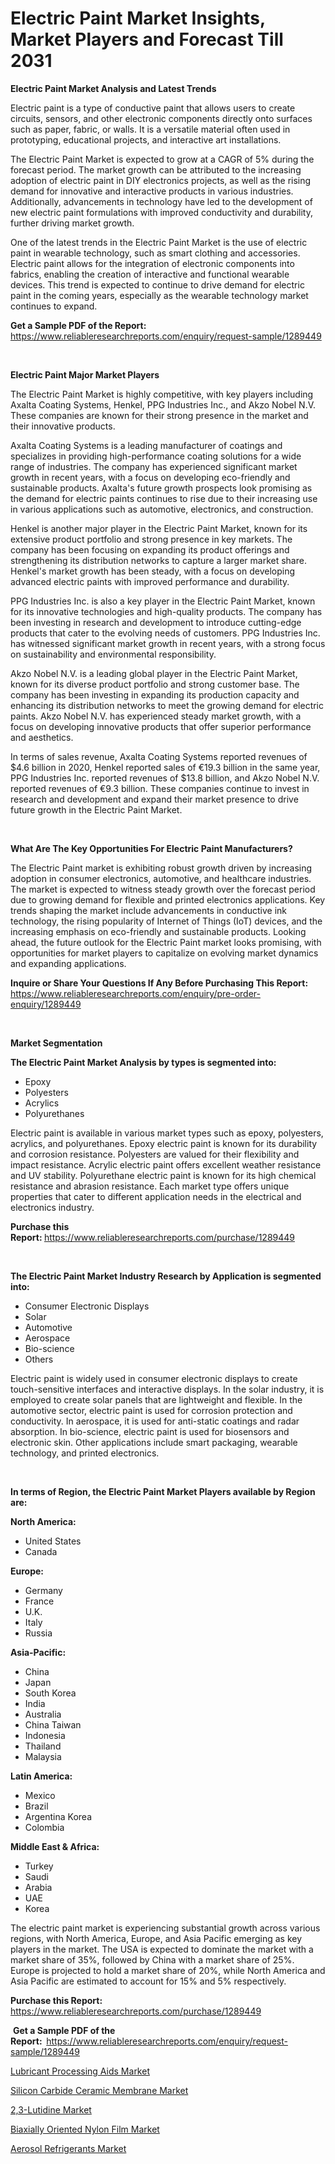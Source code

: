 <p><h1>Electric Paint Market Insights, Market Players and Forecast Till 2031</h1></p><p><strong>Electric Paint Market Analysis and Latest Trends</strong></p>
<p><p>Electric paint is a type of conductive paint that allows users to create circuits, sensors, and other electronic components directly onto surfaces such as paper, fabric, or walls. It is a versatile material often used in prototyping, educational projects, and interactive art installations.</p><p>The Electric Paint Market is expected to grow at a CAGR of 5% during the forecast period. The market growth can be attributed to the increasing adoption of electric paint in DIY electronics projects, as well as the rising demand for innovative and interactive products in various industries. Additionally, advancements in technology have led to the development of new electric paint formulations with improved conductivity and durability, further driving market growth.</p><p>One of the latest trends in the Electric Paint Market is the use of electric paint in wearable technology, such as smart clothing and accessories. Electric paint allows for the integration of electronic components into fabrics, enabling the creation of interactive and functional wearable devices. This trend is expected to continue to drive demand for electric paint in the coming years, especially as the wearable technology market continues to expand.</p></p>
<p><strong>Get a Sample PDF of the Report:&nbsp;</strong> <a href="https://www.reliableresearchreports.com/enquiry/request-sample/1289449">https://www.reliableresearchreports.com/enquiry/request-sample/1289449</a></p>
<p>&nbsp;</p>
<p><strong>Electric Paint Major Market Players</strong></p>
<p><p>The Electric Paint Market is highly competitive, with key players including Axalta Coating Systems, Henkel, PPG Industries Inc., and Akzo Nobel N.V. These companies are known for their strong presence in the market and their innovative products. </p><p>Axalta Coating Systems is a leading manufacturer of coatings and specializes in providing high-performance coating solutions for a wide range of industries. The company has experienced significant market growth in recent years, with a focus on developing eco-friendly and sustainable products. Axalta's future growth prospects look promising as the demand for electric paints continues to rise due to their increasing use in various applications such as automotive, electronics, and construction.</p><p>Henkel is another major player in the Electric Paint Market, known for its extensive product portfolio and strong presence in key markets. The company has been focusing on expanding its product offerings and strengthening its distribution networks to capture a larger market share. Henkel's market growth has been steady, with a focus on developing advanced electric paints with improved performance and durability.</p><p>PPG Industries Inc. is also a key player in the Electric Paint Market, known for its innovative technologies and high-quality products. The company has been investing in research and development to introduce cutting-edge products that cater to the evolving needs of customers. PPG Industries Inc. has witnessed significant market growth in recent years, with a strong focus on sustainability and environmental responsibility.</p><p>Akzo Nobel N.V. is a leading global player in the Electric Paint Market, known for its diverse product portfolio and strong customer base. The company has been investing in expanding its production capacity and enhancing its distribution networks to meet the growing demand for electric paints. Akzo Nobel N.V. has experienced steady market growth, with a focus on developing innovative products that offer superior performance and aesthetics.</p><p>In terms of sales revenue, Axalta Coating Systems reported revenues of $4.6 billion in 2020, Henkel reported sales of €19.3 billion in the same year, PPG Industries Inc. reported revenues of $13.8 billion, and Akzo Nobel N.V. reported revenues of €9.3 billion. These companies continue to invest in research and development and expand their market presence to drive future growth in the Electric Paint Market.</p></p>
<p>&nbsp;</p>
<p><strong>What Are The Key Opportunities For Electric Paint Manufacturers?</strong></p>
<p><p>The Electric Paint market is exhibiting robust growth driven by increasing adoption in consumer electronics, automotive, and healthcare industries. The market is expected to witness steady growth over the forecast period due to growing demand for flexible and printed electronics applications. Key trends shaping the market include advancements in conductive ink technology, the rising popularity of Internet of Things (IoT) devices, and the increasing emphasis on eco-friendly and sustainable products. Looking ahead, the future outlook for the Electric Paint market looks promising, with opportunities for market players to capitalize on evolving market dynamics and expanding applications.</p></p>
<p><strong>Inquire or Share Your Questions If Any Before Purchasing This Report:</strong> <a href="https://www.reliableresearchreports.com/enquiry/pre-order-enquiry/1289449">https://www.reliableresearchreports.com/enquiry/pre-order-enquiry/1289449</a></p>
<p>&nbsp;</p>
<p><strong>Market Segmentation</strong></p>
<p><strong>The Electric Paint Market Analysis by types is segmented into:</strong></p>
<p><ul><li>Epoxy</li><li>Polyesters</li><li>Acrylics</li><li>Polyurethanes</li></ul></p>
<p><p>Electric paint is available in various market types such as epoxy, polyesters, acrylics, and polyurethanes. Epoxy electric paint is known for its durability and corrosion resistance. Polyesters are valued for their flexibility and impact resistance. Acrylic electric paint offers excellent weather resistance and UV stability. Polyurethane electric paint is known for its high chemical resistance and abrasion resistance. Each market type offers unique properties that cater to different application needs in the electrical and electronics industry.</p></p>
<p><strong>Purchase this Report:&nbsp;</strong><a href="https://www.reliableresearchreports.com/purchase/1289449">https://www.reliableresearchreports.com/purchase/1289449</a></p>
<p>&nbsp;</p>
<p><strong>The Electric Paint Market Industry Research by Application is segmented into:</strong></p>
<p><ul><li>Consumer Electronic Displays</li><li>Solar</li><li>Automotive</li><li>Aerospace</li><li>Bio-science</li><li>Others</li></ul></p>
<p><p>Electric paint is widely used in consumer electronic displays to create touch-sensitive interfaces and interactive displays. In the solar industry, it is employed to create solar panels that are lightweight and flexible. In the automotive sector, electric paint is used for corrosion protection and conductivity. In aerospace, it is used for anti-static coatings and radar absorption. In bio-science, electric paint is used for biosensors and electronic skin. Other applications include smart packaging, wearable technology, and printed electronics.</p></p>
<p>&nbsp;</p>
<p><strong>In terms of Region, the Electric Paint Market Players available by Region are:</strong></p>
<p>
    <p> <strong> North America: </strong>
        <ul>
            <li>United States</li>
            <li>Canada</li>
        </ul>
        </p> 
    <p> <strong> Europe: </strong>
        <ul>
            <li>Germany</li>
            <li>France</li>
            <li>U.K.</li>
            <li>Italy</li>
            <li>Russia</li>
        </ul>
        </p> 
    <p> <strong> Asia-Pacific: </strong>
        <ul>
            <li>China</li>
            <li>Japan</li>
            <li>South Korea</li>
            <li>India</li>
            <li>Australia</li>
            <li>China Taiwan</li>
            <li>Indonesia</li>
            <li>Thailand</li>
            <li>Malaysia</li>
        </ul>
        </p> 
    <p> <strong> Latin America: </strong>
        <ul>
            <li>Mexico</li>
            <li>Brazil</li>
            <li>Argentina Korea</li>
            <li>Colombia</li>
        </ul>
        </p> 
    <p> <strong> Middle East & Africa: </strong>
        <ul>
            <li>Turkey</li>
            <li>Saudi</li>
            <li>Arabia</li>
            <li>UAE</li>
            <li>Korea</li>
        </ul>
    </p>
    </p>
<p><p>The electric paint market is experiencing substantial growth across various regions, with North America, Europe, and Asia Pacific emerging as key players in the market. The USA is expected to dominate the market with a market share of 35%, followed by China with a market share of 25%. Europe is projected to hold a market share of 20%, while North America and Asia Pacific are estimated to account for 15% and 5% respectively.</p></p>
<p><strong>Purchase this Report: </strong><a href="https://www.reliableresearchreports.com/purchase/1289449">https://www.reliableresearchreports.com/purchase/1289449</a></p>
<p>&nbsp;<strong>Get a Sample PDF of the Report:&nbsp;&nbsp;</strong><a href="https://www.reliableresearchreports.com/enquiry/request-sample/1289449">https://www.reliableresearchreports.com/enquiry/request-sample/1289449</a></p>
<p><strong></strong></p>
<p><p><a href="https://florentine-yuzu-f42.notion.site/Global-Lubricant-Processing-Aids-Market-by-Types-Applications-and-Major-Players-with-Regional-Gro-85955db86d9141ea9a72a72dfced090a">Lubricant Processing Aids Market</a></p><p><a href="https://changeable-paste-463.notion.site/Silicon-Carbide-Ceramic-Membrane-Market-Dynamics-2024-2031-Also-about-Its-Market-Trends-Projection-2a13922b519d48b0bfe16ab2f216d2fa">Silicon Carbide Ceramic Membrane Market</a></p><p><a href="https://fuschia-pecorino-a6d.notion.site/2-3-Lutidine-Market-Offer-Valuable-Insights-into-Market-Size-Market-Share-Market-Trends-and-Proje-40869bbbb9ae4773995bc8f83f38202e">2,3-Lutidine Market</a></p><p><a href="https://view.publitas.com/reportprime-1/biaxially-oriented-nylon-film-market-analysis-examines-its-scope-on-growth-opportunities-and-forecasted-trends-spanning-from-2024-to-2031/">Biaxially Oriented Nylon Film Market</a></p><p><a href="https://view.publitas.com/reportprime-1/aerosol-refrigerants-market-analysis-and-market-size-global-industry-overview-market-segmentation-and-forecast-2024-to-2031/">Aerosol Refrigerants Market</a></p></p>